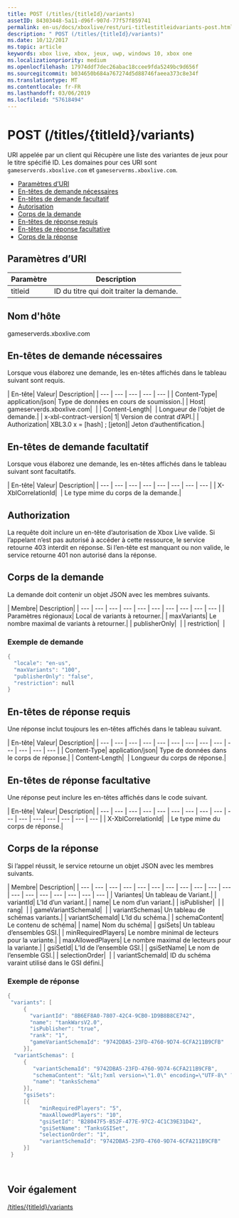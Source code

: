 ```yaml
---
title: POST (/titles/{titleId}/variants)
assetID: 84303448-5a11-d96f-907d-77f57f859741
permalink: en-us/docs/xboxlive/rest/uri-titlestitleidvariants-post.html
description: " POST (/titles/{titleId}/variants)"
ms.date: 10/12/2017
ms.topic: article
keywords: xbox live, xbox, jeux, uwp, windows 10, xbox one
ms.localizationpriority: medium
ms.openlocfilehash: 17974ddf7dec26abac18ccee9fda5249bc9d656f
ms.sourcegitcommit: b034650b684a767274d5d88746faeea373c8e34f
ms.translationtype: MT
ms.contentlocale: fr-FR
ms.lasthandoff: 03/06/2019
ms.locfileid: "57618494"
---
```

# <a name="post-titlestitleidvariants"></a>POST (/titles/{titleId}/variants)
URI appelée par un client qui Récupère une liste des variantes de jeux pour le titre spécifié ID. Les domaines pour ces URI sont `gameserverds.xboxlive.com` et `gameserverms.xboxlive.com`.
 
  * [Paramètres d’URI](#ID4EZ)
  * [En-têtes de demande nécessaires](#ID4EIB)
  * [En-têtes de demande facultatif](#ID4EED)
  * [Autorisation](#ID4E3D)
  * [Corps de la demande](#ID4EEE)
  * [En-têtes de réponse requis](#ID4ELF)
  * [En-têtes de réponse facultative](#ID4EMG)
  * [Corps de la réponse](#ID4EEH)
 
<a id="ID4EZ"></a>

 
## <a name="uri-parameters"></a>Paramètres d’URI
 
| Paramètre| Description| 
| --- | --- | 
| titleid| ID du titre qui doit traiter la demande.| 
  
<a id="ID5EG"></a>

 
## <a name="host-name"></a>Nom d'hôte

gameserverds.xboxlive.com
 
<a id="ID4EIB"></a>

 
## <a name="required-request-headers"></a>En-têtes de demande nécessaires
 
Lorsque vous élaborez une demande, les en-têtes affichés dans le tableau suivant sont requis.
 
| En-tête| Valeur| Description| 
| --- | --- | --- | --- | --- | 
| Content-Type| application/json| Type de données en cours de soumission.| 
| Host| gameserverds.xboxlive.com|  | 
| Content-Length|  | Longueur de l’objet de demande.| 
| x-xbl-contract-version| 1| Version de contrat d’API.| 
| Authorization| XBL3.0 x = [hash] ; [jeton]| Jeton d’authentification.| 
  
<a id="ID4EED"></a>

 
## <a name="optional-request-headers"></a>En-têtes de demande facultatif
 
Lorsque vous élaborez une demande, les en-têtes affichés dans le tableau suivant sont facultatifs.
 
| En-tête| Valeur| Description| 
| --- | --- | --- | --- | --- | --- | --- | --- | 
| X-XblCorrelationId|  | Le type mime du corps de la demande.| 
  
<a id="ID4E3D"></a>

 
## <a name="authorization"></a>Authorization

La requête doit inclure un en-tête d’autorisation de Xbox Live valide. Si l’appelant n’est pas autorisé à accéder à cette ressource, le service retourne 403 interdit en réponse. Si l’en-tête est manquant ou non valide, le service retourne 401 non autorisé dans la réponse.
 
<a id="ID4EEE"></a>

 
## <a name="request-body"></a>Corps de la demande
 
La demande doit contenir un objet JSON avec les membres suivants.
 
| Membre| Description| 
| --- | --- | --- | --- | --- | --- | --- | --- | --- | --- | 
| Paramètres régionaux| Local de variants à retourner.| 
| maxVariants| Le nombre maximal de variants à retourner.| 
| publisherOnly|  | 
| restriction|  | 
 
<a id="ID4EDF"></a>

 
### <a name="sample-request"></a>Exemple de demande
 

```cpp
{
  "locale": "en-us",
  "maxVariants": "100",
  "publisherOnly": "false",
  "restriction": null
}

```

   
<a id="ID4ELF"></a>

 
## <a name="required-response-headers"></a>En-têtes de réponse requis
 
Une réponse inclut toujours les en-têtes affichés dans le tableau suivant.
 
| En-tête| Valeur| Description| 
| --- | --- | --- | --- | --- | --- | --- | --- | --- | --- | --- | --- | --- | 
| Content-Type| application/json| Type de données dans le corps de réponse.| 
| Content-Length|  | Longueur du corps de réponse.| 
  
<a id="ID4EMG"></a>

 
## <a name="optional-response-headers"></a>En-têtes de réponse facultative
 
Une réponse peut inclure les en-têtes affichés dans le code suivant.
 
| En-tête| Valeur| Description| 
| --- | --- | --- | --- | --- | --- | --- | --- | --- | --- | --- | --- | --- | --- | --- | --- | 
| X-XblCorrelationId|  | Le type mime du corps de réponse.| 
  
<a id="ID4EEH"></a>

 
## <a name="response-body"></a>Corps de la réponse
 
Si l’appel réussit, le service retourne un objet JSON avec les membres suivants.
 
| Membre| Description| 
| --- | --- | --- | --- | --- | --- | --- | --- | --- | --- | --- | --- | --- | --- | --- | --- | --- | --- | 
| Variantes| Un tableau de Variant.| 
| variantId| L’Id d’un variant.| 
| name| Le nom d’un variant.| 
| isPublisher|  | 
| rang|  | 
| gameVariantSchemaId|  | 
| variantSchemas| Un tableau de schémas variants.| 
| variantSchemaId| L’Id du schéma.| 
| schemaContent| Le contenu de schéma| 
| name| Nom du schéma| 
| gsiSets| Un tableau d’ensembles GSI.| 
| minRequiredPlayers| Le nombre minimal de lecteurs pour la variante.| 
| maxAllowedPlayers| Le nombre maximal de lecteurs pour la variante.| 
| gsiSetId| L’Id de l’ensemble GSI.| 
| gsiSetName| Le nom de l’ensemble GSI.| 
| selectionOrder|  | 
| variantSchemaId| ID du schéma varaint utilisé dans le GSI défini.| 
 
<a id="ID4EYBAC"></a>

 
### <a name="sample-response"></a>Exemple de réponse
 

```cpp
{
 "variants": [
     { 
       "variantId": "8B6EF8A0-7807-42C4-9CB0-1D9B8B8CE742", 
       "name": "tankWarsV2.0",
       "isPublisher": "true",
       "rank": "1",
       "gameVariantSchemaId": "9742DBA5-23FD-4760-9D74-6CFA211B9CFB"
     }],
  "variantSchemas": [
     {
        "variantSchemaId": "9742DBA5-23FD-4760-9D74-6CFA211B9CFB",
        "schemaContent": "&lt;?xml version=\"1.0\" encoding=\"UTF-8\" ?>&lt;xs:schema xmlns:xs=\"http://www.w3.org/2001/XMLSchema\">&lt;xs:element name=\"root\">&lt;/xs:element>&lt;/xs:schema>"
        "name": "tanksSchema"
     }],
     "gsiSets":
     [{ 
          "minRequiredPlayers": "5", 
          "maxAllowedPlayers": "10", 
          "gsiSetId": "B28047F5-B52F-477E-97C2-4C1C39E31D42",
          "gsiSetName": "TanksGSISet",
          "selectionOrder": "1",
          "variantSchemaId": "9742DBA5-23FD-4760-9D74-6CFA211B9CFB"
     }]
 }

  

```

   
<a id="ID4ERCAC"></a>

 
## <a name="see-also"></a>Voir également
 [/titles/{titleId}/variants](uri-titlestitleidvariants.md)

  